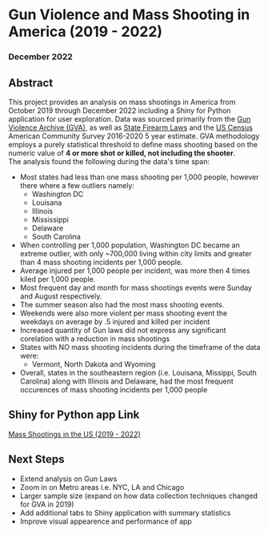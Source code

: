 # Gun Violence and Mass Shooting in America (2019 - 2022)
### December 2022

## Abstract
This project provides an analysis on mass shootings in America from October 2019 through December 2022 including a Shiny for Python application for user exploration. Data was sourced primarily from the [Gun Violence Archive (GVA)](https://www.gunviolencearchive.org/), as well as [State Firearm Laws](https://www.statefirearmlaws.org/) and the [US Census](https://www.census.gov/) American Community Survey 2016-2020 5 year estimate. GVA methodology employs a purely statistical threshold to define mass shooting based on the numeric value of <b> 4 or more shot or killed, not including the shooter</b>. 
<br>
The analysis found the following during the data's time span:

- Most states had less than one mass shooting per 1,000 people, however there where a few outliers namely:
    - Washington DC
    - Louisana
    - Illinois
    - Mississippi
    - Delaware
    - South Carolina
- When controlling per 1,000 population, Washington DC became an extreme outlier, with only ~700,000 living within city limits and greater than 4 mass shooting incidents per 1,000 people.
- Average injured per 1,000 people per incident, was more then 4 times kiled per 1,000 people.
- Most frequent day and month for mass shootings events were Sunday and August respectively.
- The summer season also had the most mass shooting events.
- Weekends were also more violent per mass shooting event the weekdays on average by .5 injured and killed per incident
- Increased quantity of Gun laws did not express any significant corelation with a reduction in mass shootings
- States with NO mass shooting incidents during the timeframe of the data were:
    - Vermont, North Dakota and Wyoming
- Overall, states in the southeastern region (i.e. Louisana, Missippi, South Carolina) along with Illinois and Delaware, had the most frequent occurences of mass shooting incidents per 1,000 people

## Shiny for Python app Link

[Mass Shootings in the US (2019 - 2022)](https://justinm0rgan.shinyapps.io/gun-violence-mass-shooting-us/)

## Next Steps
- Extend analysis on Gun Laws
- Zoom in on Metro areas i.e. NYC, LA and Chicago
- Larger sample size (expand on how data collection techniques changed for GVA in 2019)
- Add additional tabs to Shiny application with summary statistics
- Improve visual appearence and performance of app

